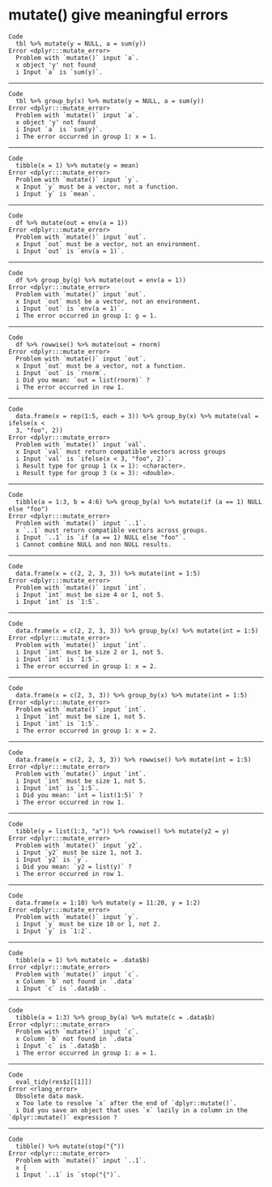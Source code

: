# mutate() give meaningful errors

    Code
      tbl %>% mutate(y = NULL, a = sum(y))
    Error <dplyr:::mutate_error>
      Problem with `mutate()` input `a`.
      x object 'y' not found
      i Input `a` is `sum(y)`.

---

    Code
      tbl %>% group_by(x) %>% mutate(y = NULL, a = sum(y))
    Error <dplyr:::mutate_error>
      Problem with `mutate()` input `a`.
      x object 'y' not found
      i Input `a` is `sum(y)`.
      i The error occurred in group 1: x = 1.

---

    Code
      tibble(x = 1) %>% mutate(y = mean)
    Error <dplyr:::mutate_error>
      Problem with `mutate()` input `y`.
      x Input `y` must be a vector, not a function.
      i Input `y` is `mean`.

---

    Code
      df %>% mutate(out = env(a = 1))
    Error <dplyr:::mutate_error>
      Problem with `mutate()` input `out`.
      x Input `out` must be a vector, not an environment.
      i Input `out` is `env(a = 1)`.

---

    Code
      df %>% group_by(g) %>% mutate(out = env(a = 1))
    Error <dplyr:::mutate_error>
      Problem with `mutate()` input `out`.
      x Input `out` must be a vector, not an environment.
      i Input `out` is `env(a = 1)`.
      i The error occurred in group 1: g = 1.

---

    Code
      df %>% rowwise() %>% mutate(out = rnorm)
    Error <dplyr:::mutate_error>
      Problem with `mutate()` input `out`.
      x Input `out` must be a vector, not a function.
      i Input `out` is `rnorm`.
      i Did you mean: `out = list(rnorm)` ?
      i The error occurred in row 1.

---

    Code
      data.frame(x = rep(1:5, each = 3)) %>% group_by(x) %>% mutate(val = ifelse(x <
      3, "foo", 2))
    Error <dplyr:::mutate_error>
      Problem with `mutate()` input `val`.
      x Input `val` must return compatible vectors across groups
      i Input `val` is `ifelse(x < 3, "foo", 2)`.
      i Result type for group 1 (x = 1): <character>.
      i Result type for group 3 (x = 3): <double>.

---

    Code
      tibble(a = 1:3, b = 4:6) %>% group_by(a) %>% mutate(if (a == 1) NULL else "foo")
    Error <dplyr:::mutate_error>
      Problem with `mutate()` input `..1`.
      x `..1` must return compatible vectors across groups.
      i Input `..1` is `if (a == 1) NULL else "foo"`.
      i Cannot combine NULL and non NULL results.

---

    Code
      data.frame(x = c(2, 2, 3, 3)) %>% mutate(int = 1:5)
    Error <dplyr:::mutate_error>
      Problem with `mutate()` input `int`.
      i Input `int` must be size 4 or 1, not 5.
      i Input `int` is `1:5`.

---

    Code
      data.frame(x = c(2, 2, 3, 3)) %>% group_by(x) %>% mutate(int = 1:5)
    Error <dplyr:::mutate_error>
      Problem with `mutate()` input `int`.
      i Input `int` must be size 2 or 1, not 5.
      i Input `int` is `1:5`.
      i The error occurred in group 1: x = 2.

---

    Code
      data.frame(x = c(2, 3, 3)) %>% group_by(x) %>% mutate(int = 1:5)
    Error <dplyr:::mutate_error>
      Problem with `mutate()` input `int`.
      i Input `int` must be size 1, not 5.
      i Input `int` is `1:5`.
      i The error occurred in group 1: x = 2.

---

    Code
      data.frame(x = c(2, 2, 3, 3)) %>% rowwise() %>% mutate(int = 1:5)
    Error <dplyr:::mutate_error>
      Problem with `mutate()` input `int`.
      i Input `int` must be size 1, not 5.
      i Input `int` is `1:5`.
      i Did you mean: `int = list(1:5)` ?
      i The error occurred in row 1.

---

    Code
      tibble(y = list(1:3, "a")) %>% rowwise() %>% mutate(y2 = y)
    Error <dplyr:::mutate_error>
      Problem with `mutate()` input `y2`.
      i Input `y2` must be size 1, not 3.
      i Input `y2` is `y`.
      i Did you mean: `y2 = list(y)` ?
      i The error occurred in row 1.

---

    Code
      data.frame(x = 1:10) %>% mutate(y = 11:20, y = 1:2)
    Error <dplyr:::mutate_error>
      Problem with `mutate()` input `y`.
      i Input `y` must be size 10 or 1, not 2.
      i Input `y` is `1:2`.

---

    Code
      tibble(a = 1) %>% mutate(c = .data$b)
    Error <dplyr:::mutate_error>
      Problem with `mutate()` input `c`.
      x Column `b` not found in `.data`
      i Input `c` is `.data$b`.

---

    Code
      tibble(a = 1:3) %>% group_by(a) %>% mutate(c = .data$b)
    Error <dplyr:::mutate_error>
      Problem with `mutate()` input `c`.
      x Column `b` not found in `.data`
      i Input `c` is `.data$b`.
      i The error occurred in group 1: a = 1.

---

    Code
      eval_tidy(res$z[[1]])
    Error <rlang_error>
      Obsolete data mask.
      x Too late to resolve `x` after the end of `dplyr::mutate()`.
      i Did you save an object that uses `x` lazily in a column in the `dplyr::mutate()` expression ?

---

    Code
      tibble() %>% mutate(stop("{"))
    Error <dplyr:::mutate_error>
      Problem with `mutate()` input `..1`.
      x {
      i Input `..1` is `stop("{")`.

